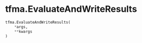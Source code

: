 <div itemscope itemtype="http://developers.google.com/ReferenceObject">
<meta itemprop="name" content="tfma.EvaluateAndWriteResults" />
<meta itemprop="path" content="Stable" />
</div>

# tfma.EvaluateAndWriteResults

``` python
tfma.EvaluateAndWriteResults(
    *args,
    **kwargs
)
```

